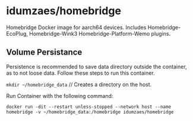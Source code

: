 # idumzaes/homebridge

Homebridge Docker image for aarch64 devices. Includes Homebridge-EcoPlug, Homebridge-Wink3 Homebridge-Platform-Wemo plugins.

## Volume Persistance
Persistence is recommended to save data directory outside the container, as to not loose data.
Follow these steps to run this container.

`mkdir ~/homebridge_data` // Creates a directory on the host.

Run Container with the following command:

`docker run -dit --restart unless-stopped --network host --name homebridge -v ~/homebridge_data:/homebridge idumzaes/homebridge`
